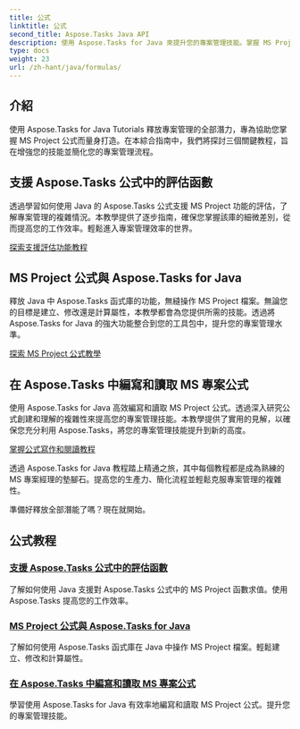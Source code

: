 ```yaml
---
title: 公式
linktitle: 公式
second_title: Aspose.Tasks Java API
description: 使用 Aspose.Tasks for Java 來提升您的專案管理技能。掌握 MS Project 公式，提高工作效率，輕鬆有效率地編寫/讀取公式。
type: docs
weight: 23
url: /zh-hant/java/formulas/
---
```


## 介紹

使用 Aspose.Tasks for Java Tutorials 釋放專案管理的全部潛力，專為協助您掌握 MS Project 公式而量身打造。在本綜合指南中，我們將探討三個關鍵教程，旨在增強您的技能並簡化您的專案管理流程。

## 支援 Aspose.Tasks 公式中的評估函數
透過學習如何使用 Java 的 Aspose.Tasks 公式支援 MS Project 功能的評估，了解專案管理的複雜情況。本教學提供了逐步指南，確保您掌握該庫的細微差別，從而提高您的工作效率。輕鬆進入專案管理效率的世界。

[探索支援評估功能教程](./evaluation-functions/)

## MS Project 公式與 Aspose.Tasks for Java
釋放 Java 中 Aspose.Tasks 函式庫的功能，無縫操作 MS Project 檔案。無論您的目標是建立、修改還是計算屬性，本教學都會為您提供所需的技能。透過將 Aspose.Tasks for Java 的強大功能整合到您的工具包中，提升您的專案管理水準。

[探索 MS Project 公式教學](./work-with-formulas/)

## 在 Aspose.Tasks 中編寫和讀取 MS 專案公式
使用 Aspose.Tasks for Java 高效編寫和讀取 MS Project 公式。透過深入研究公式創建和理解的複雜性來提高您的專案管理技能。本教學提供了實用的見解，以確保您充分利用 Aspose.Tasks，將您的專案管理技能提升到新的高度。

[掌握公式寫作和閱讀教程](./write-read-formulas/)

透過 Aspose.Tasks for Java 教程踏上精通之旅，其中每個教程都是成為熟練的 MS 專案經理的墊腳石。提高您的生產力、簡化流程並輕鬆克服專案管理的複雜性。

準備好釋放全部潛能了嗎？現在就開始。

## 公式教程
### [支援 Aspose.Tasks 公式中的評估函數](./evaluation-functions/)
了解如何使用 Java 支援對 Aspose.Tasks 公式中的 MS Project 函數求值。使用 Aspose.Tasks 提高您的工作效率。
### [MS Project 公式與 Aspose.Tasks for Java](./work-with-formulas/)
了解如何使用 Aspose.Tasks 函式庫在 Java 中操作 MS Project 檔案。輕鬆建立、修改和計算屬性。
### [在 Aspose.Tasks 中編寫和讀取 MS 專案公式](./write-read-formulas/)
學習使用 Aspose.Tasks for Java 有效率地編寫和讀取 MS Project 公式。提升您的專案管理技能。